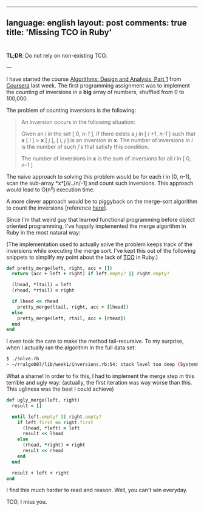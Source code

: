 
---
language: english
layout: post
comments: true
title: 'Missing TCO in Ruby'
---

# <p hidden>Missing TCO in Ruby<p hidden>

**TL;DR**: Do not rely on non-existing TCO.

&#x2014;

I have started the course [Algorithms: Design and Analysis, Part 1](https://www.coursera.org/course/algo) from
[Coursera](http://coursera.org) last week. The first programming assignment was to implement the
counting of inversions in a **big** array of numbers, shuffled from 0 to
100,000.

The problem of counting inversions is the following:

> An inversion occurs in the following situation:
>
> Given an *i* in the set [ 0, *n-1* ], if there exists a *j* in [ *i* +1, *n-1*
> ] such that **x** [ *i* ] > **x** [ *j* ], [ *i*, *j* ] is an inversion in **x**. The number
> of inversions in *i* is the number of such *j*'s that satisfy this condition.
>
> The number of inversions in **x** is the sum of inversions for all *i* in [ 0,
> *n-1* ]

The naive approach to solving this problem would be for each *i* in [0,
*n*-1], scan the sub-array \*x\*[/i/../n/-1] and count such inversions. This
approach would lead to O(n²) execution time.

A more clever approach would be to piggyback on the merge-sort algorithm to
count the inversions [reference [here](http://www.geeksforgeeks.org/counting-inversions/)].

Since I'm that weird guy that learned functional programming before object
oriented programming, I've happily implemented the merge algorithm in Ruby in
the most natural way:

(The implementation used to actually solve the problem keeps track of the
inversions while executing the merge sort. I've kept this out of the following
snippets to simplify my point about the lack of [TCO](http://en.wikipedia.org/wiki/Tail_call) in Ruby.)

```ruby
def pretty_merge(left, right, acc = [])
  return (acc + left + right) if left.empty? || right.empty?

  (lhead, *ltail) = left
  (rhead, *rtail) = right

  if lhead <= rhead
    pretty_merge(ltail, right, acc + [lhead])
  else
    pretty_merge(left, rtail, acc + [rhead])
  end
end
```

I even took the care to make the method tail-recursive. To my surprise, when I
actually ran the algorithm in the full data set:

```sh
$ ./solve.rb
> ~/rralgo007/lib/week1/inversions.rb:54: stack level too deep (SystemStackError)
```

What a shame! In order to fix this, I had to implement the merge step in this
terrible and ugly way: (actually, the first iteration was way worse than this.
This ugliness was the best I could achieve)

```ruby
def ugly_merge(left, right)
  result = []

  until left.empty? || right.empty?
    if left.first <= right.first
      (lhead, *left) = left
      result << lhead
    else
      (rhead, *right) = right
      result << rhead
    end
  end

  result + left + right
end
```

I find this much harder to read and reason. Well, you can't win everyday.

TCO, I miss you.
